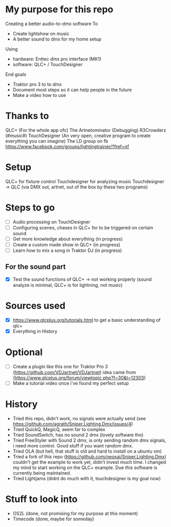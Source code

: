 # My purpose for this repo 
Creating a better audio-to-dmx software
To 
- Create lightshow on music
- A better sound to dmx for my home setup

Using
- hardware: Enttec dmx pro interface (MK1) 
- software: QLC+ / TouchDesigner

End goals
- Traktor pro 3 to <my open custom software> to dmx 
- Document most steps so it can help people in the future
- Make a video how to use
 
# Thanks to
QLC+ (For the whole app ofc)
The Artnetominator (Debugging)
R3Crowderz (#music#)
TouchDesigner (An very open, creative program to create everything you can imagine)
The LD group on fb https://www.facebook.com/groups/lightingtrainer/?fref=nf

# Setup
QLC+ for fixture control
Touchdesigner for analyzing music 
Touchdesigner -> QLC (via DMX out, artnet, out of the box by these two programs)
 
# Steps to go
- [ ] Audio processing on TouchDesigner 
- [ ] Configuring scenes, chases in QLC+ for to be triggered on certain sound 
- [ ] Get more knowledge about everything (in progress)
- [ ] Create a custom made show in QLC+ (in progress)
- [ ] Learn how to mix a song in Traktor DJ (in progress)

## For the sound part
- [X] Test the sound functions of QLC+ -> not working properly (sound analyze is minimal, QLC+ is for lightning, not music)

# Sources used
- [X] https://www.qlcplus.org/tutorials.html to get a basic understanding of qlc+ 
- [X] Everything in History

# Optional 
- [ ] Create a plugin like this one for Traktor Pro 3 (https://github.com/VDJartnet/VDJartnet) idea came from (https://www.qlcplus.org/forum/viewtopic.php?f=30&t=12303)
- [ ] Make a tutorial video once i've found my perfect setup

# History
- Tried this repo, didn't work, no signals were actually send (see https://github.com/agrath/Sniper.Lighting.Dmx/issues/4)
- Tried QuickQ, MagicQ, seem far to complex
- Tried SoundSwitch, has no sound 2 dmx (lovely software tho)
- Tried FreeStyler with Sound 2 dmx, is only sending random dmx signals, i need more control. Good stuff if you want random dmx.
- Tried OLA (but hell, that stuff is old and hard to install on a ubuntu vm)
- Tried a fork of this repo (https://github.com/neoxai/Sniper.Lighting.Dmx) couldn't get the example to work yet, didn't invest much time. I changed my mind to start working on the QLC+ example. Due this software is currently being maintained.
- Tried Lightjams (didnt do much with it, touchdesigner is my goal now)

# Stuff to look into 
- OS2L (done, not promising for my purpose at this moment)
- Timecode (done, maybe for someday)
